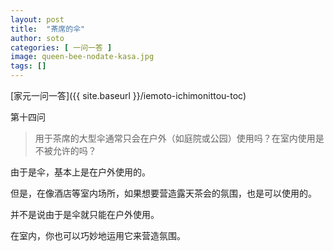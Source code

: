 ```yaml
---
layout: post
title:  "茶席的伞"
author: soto
categories: [ 一问一答 ]
image: queen-bee-nodate-kasa.jpg
tags: []
---
```


[家元一问一答]({{ site.baseurl }}/iemoto-ichimonittou-toc)

第十四问

> 用于茶席的大型伞通常只会在户外（如庭院或公园）使用吗？在室内使用是不被允许的吗？

由于是伞，基本上是在户外使用的。

但是，在像酒店等室内场所，如果想要营造露天茶会的氛围，也是可以使用的。

并不是说由于是伞就只能在户外使用。

在室内，你也可以巧妙地运用它来营造氛围。
